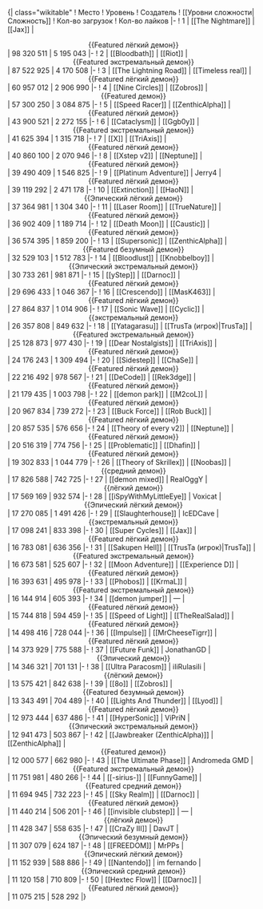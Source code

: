 {| class="wikitable"
! Место
! Уровень
! Создатель
! [[Уровни сложности|Сложность]]
! Кол-во загрузок
! Кол-во лайков
|-
! 1
| [[The Nightmare]]
| [[Jax]]
| <center>{{Featured лёгкий демон}}</center>
| 98 320 511
| 5 195 043
|-
! 2
| [[Bloodbath]]
| [[Riot]]
| <center>{{Featured экстремальный демон}}</center>
| 87 522 925
| 4 170 508
|-
! 3
| [[The Lightning Road]]
| [[Timeless real]]
| <center>{{Featured лёгкий демон}}</center>
| 60 957 012
| 2 906 990
|-
! 4
| [[Nine Circles]]
| [[Zobros]]
| <center>{{Featured демон}}</center>
| 57 300 250
| 3 084 875
|-
! 5
| [[Speed Racer]]
| [[ZenthicAlpha]]
| <center>{{Featured лёгкий демон}}</center>
| 43 900 521
| 2 272 155
|-
! 6
| [[Cataclysm]]
| [[Ggb0y]]
| <center>{{Featured экстремальный демон}}</center>
| 41 625 394
| 1 315 718
|-
! 7
| [[X]]
| [[TriAxis]]
| <center>{{Featured лёгкий демон}}</center>
| 40 860 100
| 2 070 946
|-
! 8
| [[Xstep v2]]
| [[Neptune]]
| <center>{{Featured лёгкий демон}}</center>
| 39 490 409
| 1 546 825
|-
! 9
| [[Platinum Adventure]]
| Jerry4
| <center>{{Featured лёгкий демон}}</center>
| 39 119 292
| 2 471 178
|-
! 10
| [[Extinction]]
| [[HaoN]]
| <center>{{Эпический лёгкий демон}}</center>
| 37 364 981
| 1 304 340
|-
! 11
| [[Laser Room]]
| [[TrueNature]]
| <center>{{Featured лёгкий демон}}</center>
| 36 902 409
| 1 189 714
|-
! 12
| [[Death Moon]]
| [[Caustic]]
| <center>{{Featured лёгкий демон}}</center>
| 36 574 395
| 1 859 200
|-
! 13
| [[Supersonic]]
| [[ZenthicAlpha]]
| <center>{{Featured безумный демон}}</center>
| 32 529 103
| 1 512 783
|-
! 14
| [[Bloodlust]]
| [[Knobbelboy]]
| <center>{{Эпический экстремальный демон}}</center>
| 30 733 261
| 981 871
|-
! 15
| [[yStep]]
| [[Darnoc]]
| <center>{{Featured лёгкий демон}}</center>
| 29 696 433
| 1 046 367
|-
! 16
| [[Crescendo]]
| [[MasK463]]
| <center>{{Featured лёгкий демон}}</center>
| 27 864 837
| 1 014 906
|-
! 17
| [[Sonic Wave]]
| [[Cyclic]]
| <center>{{экстремальный демон}}</center>
| 26 357 808
| 849 632
|-
! 18
| [[Yatagarasu]]
| [[TrusTa (игрок)|TrusTa]]
| <center>{{Featured экстремальный демон}}</center>
| 25 128 873
| 977 430
|-
! 19
| [[Dear Nostalgists]]
| [[TriAxis]]
| <center>{{Featured лёгкий демон}}</center>
| 24 176 243
| 1 309 494
|-
! 20
| [[Sidestep]]
| [[ChaSe]]
| <center>{{Featured лёгкий демон}}</center>
| 22 216 492
| 978 567
|-
! 21
| [[DeCode]]
| [[Rek3dge]]
| <center>{{Featured лёгкий демон}}</center>
| 21 179 435
| 1 003 798
|-
! 22
| [[demon park]]
| [[M2coL]]
| <center>{{Featured лёгкий демон}}</center>
| 20 967 834
| 739 272
|-
! 23
| [[Buck Force]]
| [[Rob Buck]]
| <center>{{Featured лёгкий демон}}</center>
| 20 857 535
| 576 656
|-
! 24
| [[Theory of every v2]]
| [[Neptune]]
| <center>{{Featured лёгкий демон}}</center>
| 20 516 319
| 774 756
|-
! 25
| [[Problematic]]
| [[Dhafin]]
| <center>{{Featured лёгкий демон}}</center>
| 19 302 833
| 1 044 779
|-
! 26
| [[Theory of Skrillex]]
| [[Noobas]]
| <center>{{средний демон}}</center>
| 17 826 588
| 742 725
|-
! 27
| [[demon mixed]]
| RealOggY
| <center>{{лёгкий демон}}</center>
| 17 569 169
| 932 574
|-
! 28
| [[iSpyWithMyLittleEye]]
| Voxicat
| <center>{{Эпический лёгкий демон}}</center>
| 17 270 085
| 1 491 426
|-
! 29
| [[Slaughterhouse]]
| IcEDCave
| <center>{{экстремальный демон}}</center>
| 17 098 241
| 833 398
|-
! 30
| [[Super Cycles]]
| [[Jax]]
| <center>{{Featured лёгкий демон}}</center>
| 16 783 081
| 636 356
|-
! 31
| [[Sakupen Hell]]
| [[TrusTa (игрок)|TrusTa]]
| <center>{{Featured экстремальный демон}}</center>
| 16 673 581
| 525 607
|-
! 32
| [[Moon Adventure]]
| [[Experience D]]
| <center>{{Featured лёгкий демон}}</center>
| 16 393 631
| 495 978
|-
! 33
| [[Phobos]]
| [[KrmaL]]
| <center>{{Featured экстремальный демон}}</center>
| 16 144 914
| 605 393
|-
! 34
| [[demon jumper]]
| —
| <center>{{Featured лёгкий демон}}</center>
| 15 744 818
| 594 459
|-
! 35
| [[Speed of Light]]
| [[TheRealSalad]]
| <center>{{Featured лёгкий демон}}</center>
| 14 498 416
| 728 044
|-
! 36
| [[Impulse]]
| [[MrCheeseTigrr]]
| <center>{{Featured лёгкий демон}}</center>
| 14 373 929
| 775 588
|-
! 37
| [[Future Funk]]
| JonathanGD
| <center>{{Эпический демон}}</center>
| 14 346 321
| 701 131
|-
! 38
| [[Ultra Paracosm]]
| iIiRulasiIi
| <center>{{лёгкий демон}}</center>
| 13 575 421
| 842 638
|-
! 39
| [[8o]]
| [[Zobros]]
| <center>{{Featured безумный демон}}</center>
| 13 343 491
| 704 489
|-
! 40
| [[Lights And Thunder]]
| [[Lyod]]
| <center>{{Featured лёгкий демон}}</center>
| 12 973 444
| 637 486
|-
! 41
| [[HyperSonic]]
| ViPriN
| <center>{{Эпический экстремальный демон}}</center>
| 12 941 473
| 503 867
|-
! 42
| [[Jawbreaker (ZenthicAlpha)]]
| [[ZenthicAlpha]]
| <center>{{Featured демон}}</center>
| 12 000 577
| 662 980
|-
! 43
| [[The Ultimate Phase]]
| Andromeda GMD
| <center>{{Featured экстремальный демон}}</center>
| 11 751 981
| 480 266
|-
! 44
| [[-sirius-]]
| [[FunnyGame]]
| <center>{{Featured средний демон}}</center>
| 11 694 945
| 732 223
|-
! 45
| [[Sky Realm]]
| [[Darnoc]]
| <center>{{Featured лёгкий демон}}</center>
| 11 440 214
| 506 201
|-
! 46
| [[invisible clubstep]]
| —
| <center>{{лёгкий демон}}</center>
| 11 428 347
| 558 635
|-
! 47
| [[CraZy III]]
| DavJT
| <center>{{Эпический безумный демон}}</center>
| 11 307 079
| 624 187
|-
! 48
| [[FREEDOM]]
| MrPPs
| <center>{{Эпический лёгкий демон}}</center>
| 11 152 939
| 588 886
|-
! 49
| [[Nantendo]]
| im fernando
| <center>{{Эпический средний демон}}</center>
| 11 120 158
| 710 809
|-
! 50
| [[Hextec Flow]]
| [[Darnoc]]
| <center>{{Featured лёгкий демон}}</center>
| 11 075 215
| 528 292
|}